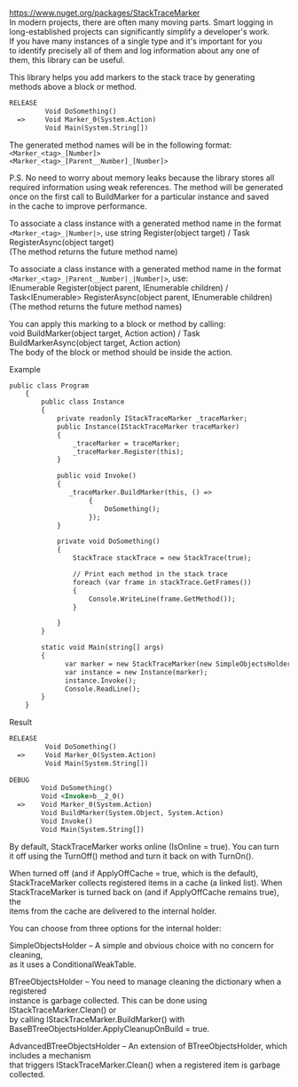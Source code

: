 https://www.nuget.org/packages/StackTraceMarker  
In modern projects, there are often many moving parts. Smart logging in  
  long-established projects can significantly simplify a developer's work.  
  If you have many instances of a single type and it's important for you  
  to identify precisely all of them and log information about any one of  
  them, this library can be useful.  

 This library helps you add markers to the stack trace by generating  
 methods above a block or method.  

```xml
RELEASE
         Void DoSomething()
  =>     Void Marker_0(System.Action)
         Void Main(System.String[])
``` 
  The generated method names will be in the following format:  
```<Marker_<tag>_[Number]>```  
```<Marker_<tag>_[Parent__Number]_[Number]>```

P.S. No need to worry about memory leaks because the library stores all  
required information using weak references. The method will be generated  
once on the first call to BuildMarker for a particular instance and saved  
in the cache to improve performance.

 To associate a class instance with a generated method name in the format  
 ```<Marker_<tag>_|Number|>```, use 
string Register(object target) / Task<string> RegisterAsync(object target)  
(The method returns the future method name)

 To associate a class instance with a generated method name in the format  
 ```<Marker_<tag>_|Parent__Number|_|Number|>```, use:  
IEnumerable<string> Register(object parent, IEnumerable<object> children) / Task<IEnumerable<string>> RegisterAsync(object parent, IEnumerable<object> children)  
(The method returns the future method names)

 You can apply this marking to a block or method by calling:  
void BuildMarker(object target, Action action) / Task BuildMarkerAsync(object target, Action action)  
The body of the block or method should be inside the action.

Example
```xml
public class Program
    {
        public class Instance 
        {
            private readonly IStackTraceMarker _traceMarker;
            public Instance(IStackTraceMarker traceMarker) 
            {
                _traceMarker = traceMarker;
                _traceMarker.Register(this);
            }

            public void Invoke()
            {
               _traceMarker.BuildMarker(this, () =>
                    {
                        DoSomething();
                    });
            }

            private void DoSomething()
            {
                StackTrace stackTrace = new StackTrace(true);

                // Print each method in the stack trace
                foreach (var frame in stackTrace.GetFrames())
                {
                    Console.WriteLine(frame.GetMethod());
                }

            }
        }

        static void Main(string[] args)
        {
              var marker = new StackTraceMarker(new SimpleObjectsHolder());
              var instance = new Instance(marker);
              instance.Invoke();
              Console.ReadLine();
        }
    }
```
Result
```xml
RELEASE
         Void DoSomething()
  =>     Void Marker_0(System.Action)
         Void Main(System.String[])
         
DEBUG
        Void DoSomething()
        Void <Invoke>b__2_0()
  =>    Void Marker_0(System.Action)
        Void BuildMarker(System.Object, System.Action)
        Void Invoke()
        Void Main(System.String[])
```
 By default, StackTraceMarker works online (IsOnline = true). You can turn  
it off using the TurnOff() method and turn it back on with TurnOn().

 When turned off (and if ApplyOffCache = true, which is the default),  
StackTraceMarker collects registered items in a cache (a linked list). When  
StackTraceMarker is turned back on (and if ApplyOffCache remains true), the  
items from the cache are delivered to the internal holder.

 You can choose from three options for the internal holder:

 SimpleObjectsHolder – A simple and obvious choice with no concern for cleaning,  
as it uses a ConditionalWeakTable.

 BTreeObjectsHolder – You need to manage cleaning the dictionary when a registered  
instance is garbage collected. This can be done using IStackTraceMarker.Clean() or  
by calling IStackTraceMarker.BuildMarker() with BaseBTreeObjectsHolder.ApplyCleanupOnBuild = true.

 AdvancedBTreeObjectsHolder – An extension of BTreeObjectsHolder, which includes a mechanism  
that triggers IStackTraceMarker.Clean() when a registered item is garbage collected.

